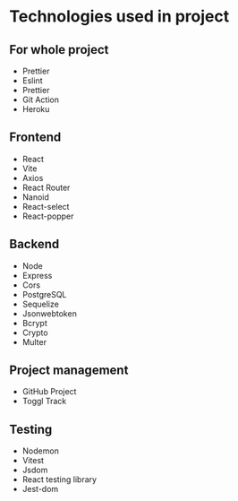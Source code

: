 # Technologies used in project

## For whole project

- Prettier
- Eslint
- Prettier
- Git Action
- Heroku

## Frontend

- React
- Vite
- Axios
- React Router
- Nanoid
- React-select
- React-popper

## Backend

- Node
- Express
- Cors
- PostgreSQL
- Sequelize
- Jsonwebtoken
- Bcrypt
- Crypto
- Multer

## Project management

- GitHub Project
- Toggl Track

## Testing

- Nodemon
- Vitest
- Jsdom
- React testing library
- Jest-dom
